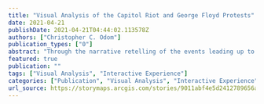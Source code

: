 ```yaml
---
title: "Visual Analysis of the Capitol Riot and George Floyd Protests"
date: 2021-04-21
publishDate: 2021-04-21T04:44:02.113578Z
authors: ["Christopher C. Odom"]
publication_types: ["0"]
abstract: "Through the narrative retelling of the events leading up to and through the Capitol Riot and George Floyd protests, I reveal the point-of-views from polar opposite cultural viewpoints and how the cultural context changes the visual social semiotic meaning of the same imagery through the vantage point of an alternative concept. I do not believe that this visual analysis alone will change what people believe about the Capitol Riot and George Floyd protests, but it is my goal to use the narrative information visualization for this visual analysis, as a tool to broaden the audience’s understanding of why people believe what they believe about the Capitol Riot and George Floyd protests. Perception is reality and everyone’s perceptions are unique; thus, peering into reality is no more distinct or precise than peering through a prism, to see what color is on the other side. Culture and context are the prism, and reality is the rainbow of refracted light on the other side."
featured: true
publication: ""
tags: ["Visual Analysis", "Interactive Experience"]
categories: ["Publication", "Visual Analysis", "Interactive Experience"]
url_source: https://storymaps.arcgis.com/stories/9011abf4e5d2412789656a4ac7c3408e
---
```

